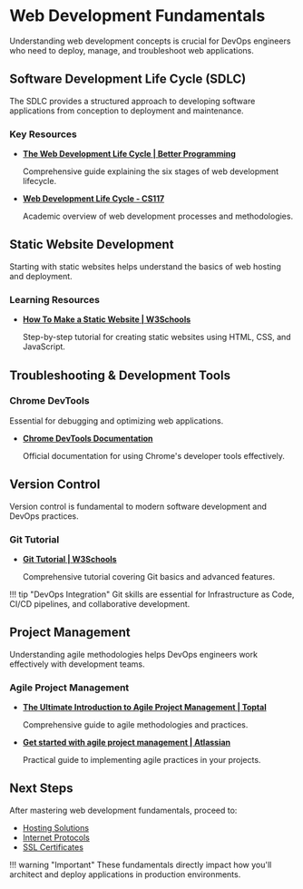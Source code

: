 # Web Development Fundamentals

Understanding web development concepts is crucial for DevOps engineers who need to deploy, manage, and troubleshoot web applications.

## Software Development Life Cycle (SDLC)

The SDLC provides a structured approach to developing software applications from conception to deployment and maintenance.

### Key Resources

- **[The Web Development Life Cycle | Better Programming](https://betterprogramming.pub/the-web-development-life-cycle-e7e2fd80fc55)**
  
  Comprehensive guide explaining the six stages of web development lifecycle.

- **[Web Development Life Cycle - CS117](http://cs.tsu.edu/ghemri/CS117/ClassNotes/Web%20Development%20Life%20Cycle_small.htm)**
  
  Academic overview of web development processes and methodologies.

## Static Website Development

Starting with static websites helps understand the basics of web hosting and deployment.

### Learning Resources

- **[How To Make a Static Website | W3Schools](https://www.w3schools.com/howto/howto_website_static.asp)**
  
  Step-by-step tutorial for creating static websites using HTML, CSS, and JavaScript.

## Troubleshooting & Development Tools

### Chrome DevTools

Essential for debugging and optimizing web applications.

- **[Chrome DevTools Documentation](https://developer.chrome.com/docs/devtools/)**
  
  Official documentation for using Chrome's developer tools effectively.

## Version Control

Version control is fundamental to modern software development and DevOps practices.

### Git Tutorial

- **[Git Tutorial | W3Schools](https://www.w3schools.com/git/default.asp?remote=gitlab)**
  
  Comprehensive tutorial covering Git basics and advanced features.

!!! tip "DevOps Integration"
    Git skills are essential for Infrastructure as Code, CI/CD pipelines, and collaborative development.

## Project Management

Understanding agile methodologies helps DevOps engineers work effectively with development teams.

### Agile Project Management

- **[The Ultimate Introduction to Agile Project Management | Toptal](https://www.toptal.com/project-managers/agile/ultimate-introduction-to-agile-project-management)**
  
  Comprehensive guide to agile methodologies and practices.

- **[Get started with agile project management | Atlassian](https://www.atlassian.com/agile/project-management)**
  
  Practical guide to implementing agile practices in your projects.

## Next Steps

After mastering web development fundamentals, proceed to:

- [Hosting Solutions](hosting.md)
- [Internet Protocols](protocols.md)
- [SSL Certificates](ssl.md)

!!! warning "Important"
    These fundamentals directly impact how you'll architect and deploy applications in production environments.